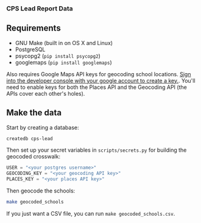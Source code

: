 ### CPS Lead Report Data

## Requirements

* GNU Make (built in on OS X and Linux)
* PostgreSQL 
* psycopg2 (`pip install psycopg2`)
* googlemaps (`pip install googlemaps`)

Also requires Google Maps API keys for geocoding school locations. [Sign into the developer console with your google account to create a key.](https://developers.google.com/maps/documentation/geocoding/start). You'll need to enable keys for both the Places API and the Geocoding API (the APIs cover each other's holes).

## Make the data

Start by creating a database:

```bash
createdb cps-lead
```

Then set up your secret variables in `scripts/secrets.py` for building the geocoded crosswalk:

```python
USER = "<your postgres username>"
GEOCODING_KEY = "<your geocoding API key>" 
PLACES_KEY = "<your places API key>"
```

Then geocode the schools:

```bash
make geocoded_schools
```

If you just want a CSV file, you can run `make geocoded_schools.csv`.
